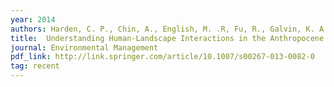 ```yaml
---
year: 2014
authors: Harden, C. P., Chin, A., English, M. .R, Fu, R., Galvin, K. A., Gerlak, A. K., McDowell, P. F., <strong>McNamara, D. E.</strong>, Peterson, J. M., Poff, N. L., Rosa, E. A., Solecki, W. D., Wohl, E. E.
title:  Understanding Human-Landscape Interactions in the Anthropocene.
journal: Environmental Management
pdf_link: http://link.springer.com/article/10.1007/s00267-013-0082-0
tag: recent
---
```

